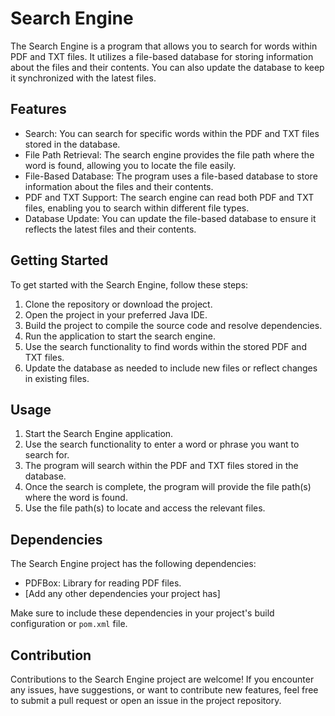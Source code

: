 # Search Engine

The Search Engine is a program that allows you to search for words within PDF and TXT files. It utilizes a file-based database for storing information about the files and their contents. You can also update the database to keep it synchronized with the latest files.

## Features

- Search: You can search for specific words within the PDF and TXT files stored in the database.
- File Path Retrieval: The search engine provides the file path where the word is found, allowing you to locate the file easily.
- File-Based Database: The program uses a file-based database to store information about the files and their contents.
- PDF and TXT Support: The search engine can read both PDF and TXT files, enabling you to search within different file types.
- Database Update: You can update the file-based database to ensure it reflects the latest files and their contents.

## Getting Started

To get started with the Search Engine, follow these steps:

1. Clone the repository or download the project.
2. Open the project in your preferred Java IDE.
3. Build the project to compile the source code and resolve dependencies.
4. Run the application to start the search engine.
5. Use the search functionality to find words within the stored PDF and TXT files.
6. Update the database as needed to include new files or reflect changes in existing files.

## Usage

1. Start the Search Engine application.
2. Use the search functionality to enter a word or phrase you want to search for.
3. The program will search within the PDF and TXT files stored in the database.
4. Once the search is complete, the program will provide the file path(s) where the word is found.
5. Use the file path(s) to locate and access the relevant files.

## Dependencies

The Search Engine project has the following dependencies:

- PDFBox: Library for reading PDF files.
- [Add any other dependencies your project has]

Make sure to include these dependencies in your project's build configuration or `pom.xml` file.

## Contribution

Contributions to the Search Engine project are welcome! If you encounter any issues, have suggestions, or want to contribute new features, feel free to submit a pull request or open an issue in the project repository.
